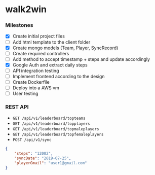 # walk2win

### Milestones

- [x] Create initial project files
- [ ] Add html template to the client folder
- [x] Create mongo models (Team, Player, SyncRecord)
- [ ] Create required controllers 
- [ ] Add method to accept timestamp + steps and update accordingly 
- [x] Google Auth and extract daily steps 
- [ ] API integration testing
- [ ] Implement frontend according to the design
- [ ] Create Dockerfile
- [ ] Deploy into a AWS vm
- [ ] User testing

### REST API

- `GET /api/v1/leaderboard/topteams`
- `GET /api/v1/leaderboard/topplayers`
- `GET /api/v1/leaderboard/topmaleplayers`
- `GET /api/v1/leaderboard/topfemaleplayers`
- `POST /api/v1/sync`

```json
{
    "steps": "12002",
    "syncDate": "2019-07-25",
    "playerGmail": "user1@gmail.com"
}
```
